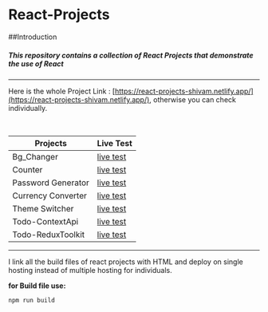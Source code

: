 # React-Projects

##Introduction
##### This repository contains a collection of React Projects that demonstrate the use of React

<hr>

Here is the whole Project Link : [https://react-projects-shivam.netlify.app/](https://react-projects-shivam.netlify.app/),
otherwise you can check individually.

<br>

| Projects                      | Live Test                                                                            |
| --------------                | -------------                                                                        |
| Bg_Changer                    | [live test](https://react-projects-shivam.netlify.app/01_bgchanger/dist/)            |
| Counter                       |[live test](https://react-projects-shivam.netlify.app/02_counter/dist/)               |
| Password Generator            |[live test](https://react-projects-shivam.netlify.app/03_passwordgenrator/dist/)      |
| Currency Converter            |[live test](https://react-projects-shivam.netlify.app/04_currencyconverter/dist/)     |
| Theme Switcher                |[live test](https://react-projects-shivam.netlify.app/05_themeswitcher/dist/)         |
|Todo-ContextApi                |[live test](https://react-projects-shivam.netlify.app/06_todocontextapi/dist/)        |
|Todo-ReduxToolkit              |[live test](https://react-projects-shivam.netlify.app/07_todoreduxtoolkit/dist/)      |

<hr>

I link all the build files of react projects with HTML and deploy on single hosting instead of multiple hosting for individuals.

**for Build file use:**
    
    npm run build
    


